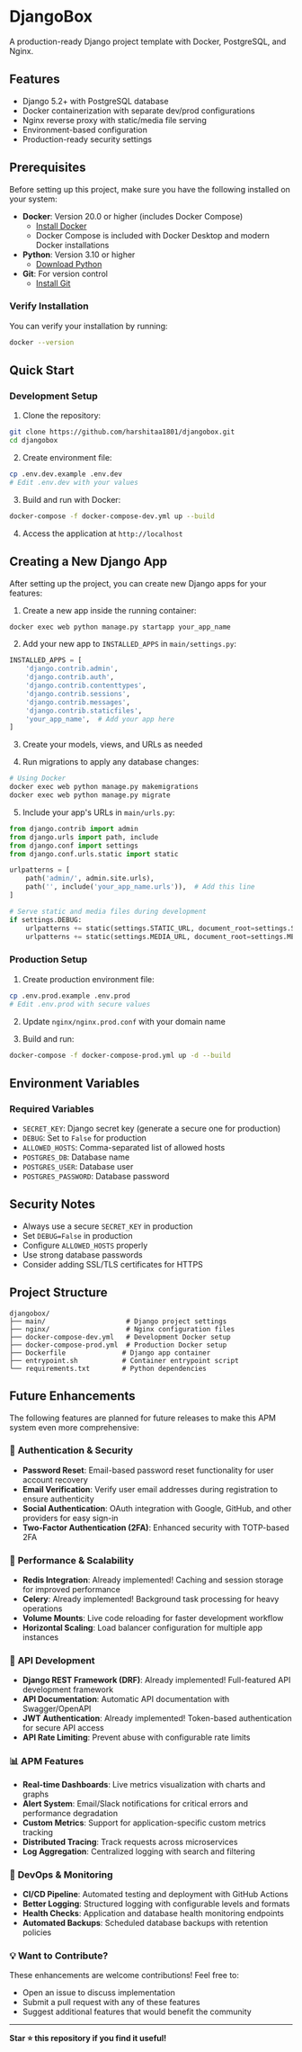 # DjangoBox

A production-ready Django project template with Docker, PostgreSQL, and Nginx.

## Features

- Django 5.2+ with PostgreSQL database
- Docker containerization with separate dev/prod configurations
- Nginx reverse proxy with static/media file serving
- Environment-based configuration
- Production-ready security settings

## Prerequisites

Before setting up this project, make sure you have the following installed on your system:

- **Docker**: Version 20.0 or higher (includes Docker Compose)
  - [Install Docker](https://docs.docker.com/get-docker/)
  - Docker Compose is included with Docker Desktop and modern Docker installations
- **Python**: Version 3.10 or higher
  - [Download Python](https://www.python.org/downloads/)
- **Git**: For version control
  - [Install Git](https://git-scm.com/downloads/)


### Verify Installation
You can verify your installation by running:
```bash
docker --version
```

## Quick Start

### Development Setup

1. Clone the repository:
```bash
git clone https://github.com/harshitaa1801/djangobox.git
cd djangobox
```

2. Create environment file:
```bash
cp .env.dev.example .env.dev
# Edit .env.dev with your values
```

3. Build and run with Docker:
```bash
docker-compose -f docker-compose-dev.yml up --build
```

4. Access the application at `http://localhost`

## Creating a New Django App

After setting up the project, you can create new Django apps for your features:

1. Create a new app inside the running container:
```bash
docker exec web python manage.py startapp your_app_name
```

2. Add your new app to `INSTALLED_APPS` in `main/settings.py`:
```python
INSTALLED_APPS = [
    'django.contrib.admin',
    'django.contrib.auth',
    'django.contrib.contenttypes',
    'django.contrib.sessions',
    'django.contrib.messages',
    'django.contrib.staticfiles',
    'your_app_name',  # Add your app here
]
```

3. Create your models, views, and URLs as needed

4. Run migrations to apply any database changes:
```bash
# Using Docker
docker exec web python manage.py makemigrations
docker exec web python manage.py migrate
```

5. Include your app's URLs in `main/urls.py`:
```python
from django.contrib import admin
from django.urls import path, include
from django.conf import settings
from django.conf.urls.static import static

urlpatterns = [
    path('admin/', admin.site.urls),
    path('', include('your_app_name.urls')),  # Add this line
]

# Serve static and media files during development
if settings.DEBUG:
    urlpatterns += static(settings.STATIC_URL, document_root=settings.STATIC_ROOT)
    urlpatterns += static(settings.MEDIA_URL, document_root=settings.MEDIA_ROOT)
```

### Production Setup

1. Create production environment file:
```bash
cp .env.prod.example .env.prod
# Edit .env.prod with secure values
```

2. Update `nginx/nginx.prod.conf` with your domain name

3. Build and run:
```bash
docker-compose -f docker-compose-prod.yml up -d --build
```

## Environment Variables

### Required Variables

- `SECRET_KEY`: Django secret key (generate a secure one for production)
- `DEBUG`: Set to `False` for production
- `ALLOWED_HOSTS`: Comma-separated list of allowed hosts
- `POSTGRES_DB`: Database name
- `POSTGRES_USER`: Database user
- `POSTGRES_PASSWORD`: Database password

## Security Notes

- Always use a secure `SECRET_KEY` in production
- Set `DEBUG=False` in production
- Configure `ALLOWED_HOSTS` properly
- Use strong database passwords
- Consider adding SSL/TLS certificates for HTTPS

## Project Structure

```
djangobox/
├── main/                    # Django project settings
├── nginx/                   # Nginx configuration files
├── docker-compose-dev.yml   # Development Docker setup
├── docker-compose-prod.yml  # Production Docker setup
├── Dockerfile              # Django app container
├── entrypoint.sh           # Container entrypoint script
└── requirements.txt        # Python dependencies
```

## Future Enhancements

The following features are planned for future releases to make this APM system even more comprehensive:

### 🔐 **Authentication & Security**
- **Password Reset**: Email-based password reset functionality for user account recovery
- **Email Verification**: Verify user email addresses during registration to ensure authenticity
- **Social Authentication**: OAuth integration with Google, GitHub, and other providers for easy sign-in
- **Two-Factor Authentication (2FA)**: Enhanced security with TOTP-based 2FA

### 🚀 **Performance & Scalability**
- **Redis Integration**: Already implemented! Caching and session storage for improved performance
- **Celery**: Already implemented! Background task processing for heavy operations
- **Volume Mounts**: Live code reloading for faster development workflow
- **Horizontal Scaling**: Load balancer configuration for multiple app instances

### 📡 **API Development**
- **Django REST Framework (DRF)**: Already implemented! Full-featured API development framework
- **API Documentation**: Automatic API documentation with Swagger/OpenAPI
- **JWT Authentication**: Already implemented! Token-based authentication for secure API access
- **API Rate Limiting**: Prevent abuse with configurable rate limits

### 📊 **APM Features**
- **Real-time Dashboards**: Live metrics visualization with charts and graphs
- **Alert System**: Email/Slack notifications for critical errors and performance degradation
- **Custom Metrics**: Support for application-specific custom metrics tracking
- **Distributed Tracing**: Track requests across microservices
- **Log Aggregation**: Centralized logging with search and filtering

### 🔧 **DevOps & Monitoring**
- **CI/CD Pipeline**: Automated testing and deployment with GitHub Actions
- **Better Logging**: Structured logging with configurable levels and formats
- **Health Checks**: Application and database health monitoring endpoints
- **Automated Backups**: Scheduled database backups with retention policies

### 💡 **Want to Contribute?**
These enhancements are welcome contributions! Feel free to:
- Open an issue to discuss implementation
- Submit a pull request with any of these features
- Suggest additional features that would benefit the community

---

**Star ⭐ this repository if you find it useful!**

